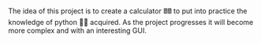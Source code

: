 The idea of this project is to create a calculator 🖩🖩 to put into practice the knowledge of python 🐍🐍 acquired.
As the project progresses it will become more complex and with an interesting GUI.
